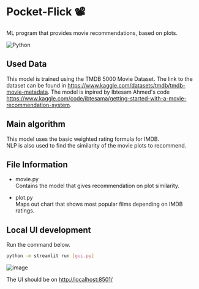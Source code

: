 # Pocket-Flick 📽️

ML program that provides movie recommendations, based on plots.  

![Python](https://img.shields.io/badge/python-3670A0?style=for-the-badge&logo=python&logoColor=ffdd54)

## Used Data

This model is trained using the TMDB 5000 Movie Dataset.
The link to the dataset can be found in <https://www.kaggle.com/datasets/tmdb/tmdb-movie-metadata>. The model is inpired by Ibtesam Ahmed's code <https://www.kaggle.com/code/ibtesama/getting-started-with-a-movie-recommendation-system>.

## Main algorithm

This model uses the basic weighted rating formula for IMDB.  
NLP is also used to find the similarity of the movie plots to recommend.

## File Information

- movie.py  
Contains the model that gives recommendation on plot similarity.

- plot.py  
Maps out chart that shows most popular films depending on IMDB ratings.

## Local UI development

Run the command below.

```sh
python -m streamlit run [gui.py]
```

![image](https://user-images.githubusercontent.com/104475739/202358714-a7d4f29d-14e7-4231-b604-2bb4f1e8fdd9.png)


The UI should be on <http://localhost:8501/>

